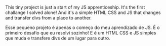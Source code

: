 This tiny project is just a start of my JS apprenticeship. It's the first challange I solved alone! And it's a simple HTML CSS and JS that changes and transfer divs from a place to another.

Esse pequeno projeto é apenas o começo do meu aprendizado de JS. É o primeiro desafio que eu resolvi sozinho! E é um HTML CSS e JS simples que muda e transfere divs de um lugar para outro.
